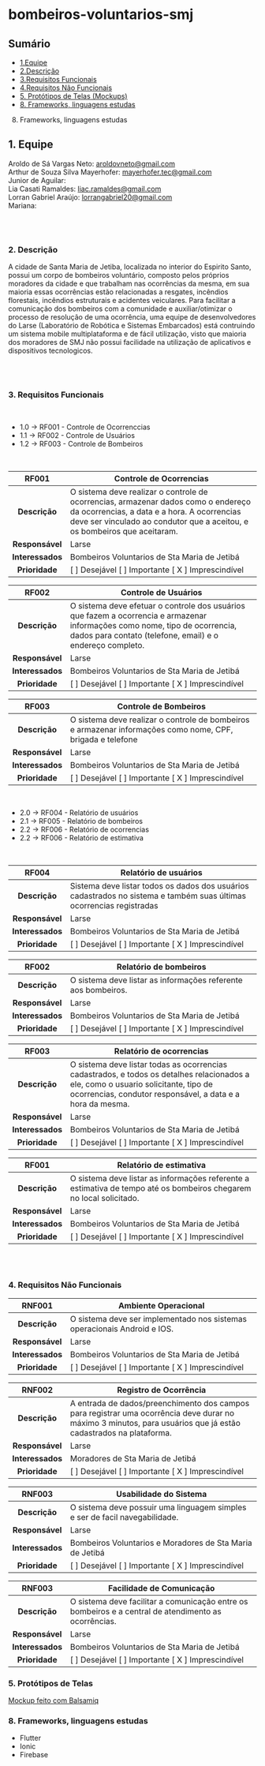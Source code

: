 # bombeiros-voluntarios-smj

## Sumário
- [1.Equipe](#1-equipe)<br>
- [2.Descrição](#2-descrição)<br>
- [3.Requisitos Funcionais](#3-Requisitos-Funcionais)<br>
- [4.Requisitos Não Funcionais](#4-Requisitos-Não-Funcionais)<br>
- [5. Protótipos de Telas (Mockups)](#5-Protótipos-de-Telas)<br>
- [8. Frameworks, linguagens estudas](#8-Frameworks,-linguagens-estudas)<br>
8. Frameworks, linguagens estudas

## 1. Equipe

Aroldo de Sá Vargas Neto: aroldovneto@gmail.com<br>
Arthur de Souza Silva Mayerhofer: mayerhofer.tec@gmail.com <br>
Junior de Aguilar: <br>
Lia Casati Ramaldes: liac.ramaldes@gmail.com<br>
Lorran Gabriel Araújo: lorrangabriel20@gmail.com<br>
Mariana: <br>


<br><br>
### 2. Descrição

   A cidade de Santa Maria de Jetiba, localizada no interior do Espirito Santo, possui um corpo de bombeiros voluntário, composto pelos próprios moradores da cidade e que trabalham nas ocorrências da mesma, em sua maioria essas ocorrências estão relacionadas a resgates, incêndios florestais, incêndios estruturais e acidentes veiculares. Para facilitar a comunicação dos bombeiros com a comunidade e auxiliar/otimizar o processo de resolução de uma ocorrência, uma equipe de desenvolvedores do Larse (Laboratório de Robótica e Sistemas Embarcados) está contruindo  um sistema mobile multiplataforma e de fácil utilização, visto que maioria dos moradores de SMJ não possui facilidade na utilização de aplicativos e dispositivos tecnologicos. 
 


<br><br>
### 3. Requisitos Funcionais

<br>

- 1.0 -> RF001 - Controle de Ocorrenccias
- 1.1 -> RF002 - Controle de Usuários
- 1.2 -> RF003 - Controle de Bombeiros

<br>

__RF001__ | __Controle de Ocorrencias__ |
:---------: | ---------- | 
| __Descrição__ | O sistema deve realizar o controle de ocorrencias, armazenar dados como o endereço da ocorrencias, a data e a hora. A ocorrencias deve ser vinculado ao condutor que a aceitou, e os bombeiros que aceitaram.|
__Responsável__ |  Larse  |
__Interessados__ |   Bombeiros Voluntarios de Sta Maria de Jetibá     |
__Prioridade__ | [ ] Desejável   [ ] Importante    [ X ] Imprescindível   |


__RF002__ | __Controle de Usuários__ |
:---------: | ---------- | 
| __Descrição__ | O sistema deve efetuar o controle dos usuários que fazem a ocorrencia e armazenar informações como nome, tipo de ocorrencia, dados para contato (telefone, email) e o endereço completo.|
__Responsável__ |  Larse  |
__Interessados__ |   Bombeiros Voluntarios de Sta Maria de Jetibá     |
__Prioridade__ | [ ] Desejável   [ ] Importante    [ X ] Imprescindível   |


__RF003__ | __Controle de Bombeiros__ |
:---------: | ---------- | 
| __Descrição__ | O sistema deve realizar o controle de bombeiros e armazenar informações como nome, CPF, brigada e telefone|
__Responsável__ |  Larse  |
__Interessados__ |   Bombeiros Voluntarios de Sta Maria de Jetibá     |
__Prioridade__ | [ ] Desejável   [ ] Importante    [ X ] Imprescindível   |

<br>

- 2.0 -> RF004 - Relatório de usuários
- 2.1 -> RF005 - Relatório de bombeiros
- 2.2 -> RF006 - Relatório de ocorrencias
- 2.2 -> RF006 - Relatório de estimativa

<br>

__RF004__ | __Relatório de usuários__ |
:---------: | ---------- | 
| __Descrição__ | Sistema deve listar todos os dados dos usuários cadastrados no sistema e também suas últimas ocorrencias registradas|
__Responsável__ |  Larse  |
__Interessados__ |   Bombeiros Voluntarios de Sta Maria de Jetibá     |
__Prioridade__ | [ ] Desejável   [ ] Importante    [ X ] Imprescindível   |


__RF002__ | __Relatório de bombeiros__ |
:---------: | ---------- | 
| __Descrição__ | O sistema deve listar as informações referente aos bombeiros.|
__Responsável__ |  Larse  |
__Interessados__ |   Bombeiros Voluntarios de Sta Maria de Jetibá     |
__Prioridade__ | [ ] Desejável   [ ] Importante    [ X ] Imprescindível   |

__RF003__ | __Relatório de ocorrencias__ |
:---------: | ---------- | 
| __Descrição__ | O sistema deve listar todas as ocorrencias cadastrados, e todos os detalhes relacionados a ele, como o usuario solicitante, tipo de ocorrencias, condutor responsável, a data e a hora da mesma.| 
__Responsável__ |  Larse  |
__Interessados__ |   Bombeiros Voluntarios de Sta Maria de Jetibá     |
__Prioridade__ | [ ] Desejável   [ ] Importante    [ X ] Imprescindível   |


__RF001__ | __Relatório de estimativa__ |
:---------: | ---------- | 
| __Descrição__ | O sistema deve listar as informações referente a estimativa de tempo até os bombeiros chegarem no local solicitado.|
__Responsável__ |  Larse  |
__Interessados__ |   Bombeiros Voluntarios de Sta Maria de Jetibá     |
__Prioridade__ | [ ] Desejável   [ ] Importante    [ X ] Imprescindível   |

<br><br>
### 4. Requisitos Não Funcionais

__RNF001__ | __Ambiente Operacional__ |
:---------: | ---------- | 
| __Descrição__ | O sistema deve ser implementado nos sistemas operacionais Android e IOS.|
__Responsável__ |  Larse  |
__Interessados__ |   Bombeiros Voluntarios de Sta Maria de Jetibá     |
__Prioridade__ | [ ] Desejável   [ ] Importante    [ X ] Imprescindível   |

__RNF002__ | __Registro de Ocorrência__ |
:---------: | ---------- | 
| __Descrição__ | A entrada de dados/preenchimento dos campos para registrar uma ocorrência deve durar no máximo 3 minutos, para usuários que já estão cadastrados na plataforma.|
__Responsável__ |  Larse  |
__Interessados__ |   Moradores de Sta Maria de Jetibá     |
__Prioridade__ | [ ] Desejável   [ ] Importante    [ X ] Imprescindível   |

__RNF003__ | __Usabilidade do Sistema__ |
:---------: | ---------- | 
| __Descrição__ | O sistema deve possuir uma linguagem simples e ser de facil navegabilidade.|
__Responsável__ |  Larse  |
__Interessados__ |   Bombeiros Voluntarios e Moradores de Sta Maria de Jetibá     |
__Prioridade__ | [ ] Desejável   [ ] Importante    [ X ] Imprescindível   |

__RNF003__ | __Facilidade de Comunicação__ |
:---------: | ---------- | 
| __Descrição__ | O sistema deve facilitar a comunicação entre os bombeiros e a central de atendimento as ocorrências.|
__Responsável__ |  Larse  |
__Interessados__ |   Bombeiros Voluntarios de Sta Maria de Jetibá     |
__Prioridade__ | [ ] Desejável   [ ] Importante    [ X ] Imprescindível   |

### 5. Protótipos de Telas

[Mockup feito com Balsamiq](pdf's/prototipo_bombeiros.pdf)


### 8. Frameworks, linguagens estudas

- Flutter
- Ionic
- Firebase


